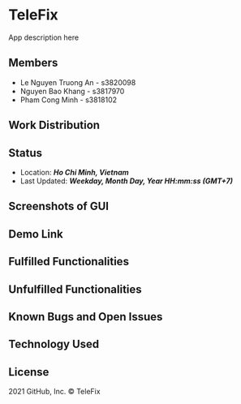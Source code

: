 # TeleFix 

App description here

## Members
- Le Nguyen Truong An - s3820098
- Nguyen Bao Khang - s3817970
- Pham Cong Minh - s3818102

## Work Distribution

## Status
- Location: ***Ho Chi Minh, Vietnam***
- Last Updated: ***Weekday, Month Day, Year  HH:mm:ss (GMT+7)***

## Screenshots of GUI

## Demo Link

## Fulfilled Functionalities 

## Unfulfilled Functionalities

## Known Bugs and Open Issues
## Technology Used
	 
## License
2021 GitHub, Inc. © TeleFix
